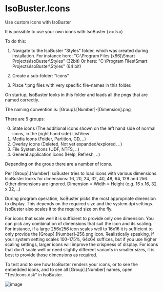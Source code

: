 # IsoBuster.Icons
Use custom icons with IsoBuster

It is possible to use your own icons with IsoBuster (>= 5.x)

To do this:

1. Navigate to the IsoBuster "Styles" folder, which was created during installation.
  For instance here: "C:\Program Files (x86)\Smart Projects\IsoBuster\Styles" (32bit)
  Or here: "C:\Program Files\Smart Projects\IsoBuster\Styles" (64 bit)
  
2. Create a sub-folder: "Icons"

3. Place *.png files with very specific file-names in this folder.

On startup, IsoBuster looks in this folder and loads all the pngs that are named correctly.

The naming convention is:
[Group].[Number]-[Dimension].png

There are 5 groups:

0. State icons (The additional icons shown on the left hand side of normal icons, in the (right hand side) ListView
1. Media icons (Folder, Partition, CD, ..)
2. Overlay icons (Deleted, Not yet expanded/explored, ..)
3. File System icons (UDF, NTFS, ..)
4. General application icons (Help, Refresh, ..)

Depending on the group there are a number of icons.

Per [Group].[Number] IsoBuster tries to load icons with various dimensions.
IsoBuster looks for dimensions: 16, 20, 24, 32, 40, 48, 64, 128 and 256.
Other dimensions are ignored.  Dimension = Width = Height (e.g. 16 x 16, 32 x 32, ..)

During program operation, IsoBuster picks the most appropriate dimension to display.
This depends on the required size and the system dpi settings. IsoBuster also scales it to the required size on the fly.

For icons that scale well it is sufficient to provide only one dimension.  You can pick any combination of dimensions that suit the icon and its scaling.
For instance, if a large 256x256 icon scales well to 16x16 it is sufficient to only provide the [Group].[Number]-256.png icon.
Realistically speaking, if your system setting scales 100-175%, 64x64 suffices, but if you use higher scaling settings, larger icons will improve the crispness of display.
For icons that don't scale well or need slightly different variants in smaller sizes, it is best to provide those dimensions as required.

To test and to see how IsoBuster renders your icons, or to see the embedded icons, and to see all [Group].[Number] names, open "TestIcons.dsk" in IsoBuster.

![image](https://user-images.githubusercontent.com/58023319/225253661-11514d34-2e71-4ddf-bac0-c4dead5b7792.png)
